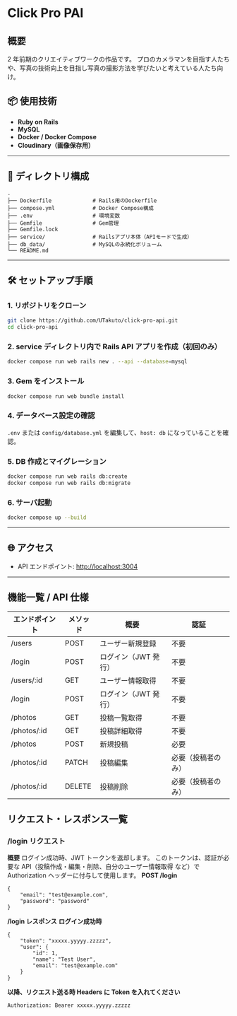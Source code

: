 # Click Pro PAI

## 概要

2 年前期のクリエイティブワークの作品です。
プロのカメラマンを目指す人たちや、写真の技術向上を目指し写真の撮影方法を学びたいと考えている人たち向け。

## 📦 使用技術

-   **Ruby on Rails**
-   **MySQL**
-   **Docker / Docker Compose**
-   **Cloudinary（画像保存用）**

---

## 📁 ディレクトリ構成

```
.
├── Dockerfile             # Rails用のDockerfile
├── compose.yml            # Docker Compose構成
├── .env                   # 環境変数
├── Gemfile                # Gem管理
├── Gemfile.lock
├── service/               # Railsアプリ本体（APIモードで生成）
├── db_data/               # MySQLの永続化ボリューム
└── README.md
```

---

## 🛠 セットアップ手順

### 1. リポジトリをクローン

```bash
git clone https://github.com/UTakuto/click-pro-api.git
cd click-pro-api
```

### 2. service ディレクトリ内で Rails API アプリを作成（初回のみ）

```bash
docker compose run web rails new . --api --database=mysql
```

### 3. Gem をインストール

```bash
docker compose run web bundle install
```

### 4. データベース設定の確認

`.env` または `config/database.yml` を編集して、`host: db` になっていることを確認。

### 5. DB 作成とマイグレーション

```bash
docker compose run web rails db:create
docker compose run web rails db:migrate
```

### 6. サーバ起動

```bash
docker compose up --build
```

---

## 🌐 アクセス

-   API エンドポイント: [http://localhost:3004](http://localhost:3004)

---

## 機能一覧 / API 仕様

| エンドポイント | メソッド | 概要                 | 認証               |
| -------------- | -------- | -------------------- | ------------------ |
| /users         | POST     | ユーザー新規登録     | 不要               |
| /login         | POST     | ログイン（JWT 発行） | 不要               |
| /users/:id     | GET      | ユーザー情報取得     | 不要               |
| /login         | POST     | ログイン（JWT 発行） | 不要               |
| /photos        | GET      | 投稿一覧取得         | 不要               |
| /photos/:id    | GET      | 投稿詳細取得         | 不要               |
| /photos        | POST     | 新規投稿             | 必要               |
| /photos/:id    | PATCH    | 投稿編集             | 必要（投稿者のみ） |
| /photos/:id    | DELETE   | 投稿削除             | 必要（投稿者のみ） |

## リクエスト・レスポンス一覧

### /login リクエスト

**概要**
ログイン成功時、JWT トークンを返却します。
このトークンは、認証が必要な API（投稿作成・編集・削除、自分のユーザー情報取得 など）で Authorization ヘッダーに付与して使用します。
**POST /login**

```
{
    "email": "test@example.com",
    "password": "password"
}
```

**/login レスポンス**
**ログイン成功時**

```
{
    "token": "xxxxx.yyyyy.zzzzz",
    "user": {
        "id": 1,
        "name": "Test User",
        "email": "test@example.com"
    }
}
```

**以降、リクエスト送る時 Headers に Token を入れてください**

```
Authorization: Bearer xxxxx.yyyyy.zzzzz
```
